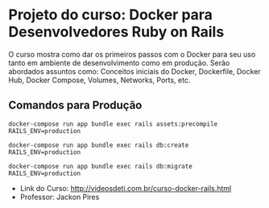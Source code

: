 # Projeto do curso: Docker para Desenvolvedores Ruby on Rails

O curso mostra como dar os primeiros passos com o Docker para seu uso tanto em ambiente de desenvolvimento como em produção.
Serão abordados assuntos como: Conceitos iniciais do Docker, Dockerfile, Docker Hub, Docker Compose, Volumes, Networks, Ports, etc. 


## Comandos para Produção
```
docker-compose run app bundle exec rails assets:precompile RAILS_ENV=production

docker-compose run app bundle exec rails db:create RAILS_ENV=production

docker-compose run app bundle exec rails db:migrate RAILS_ENV=production
```

- Link do Curso: http://videosdeti.com.br/curso-docker-rails.html
- Professor: Jackon Pires

